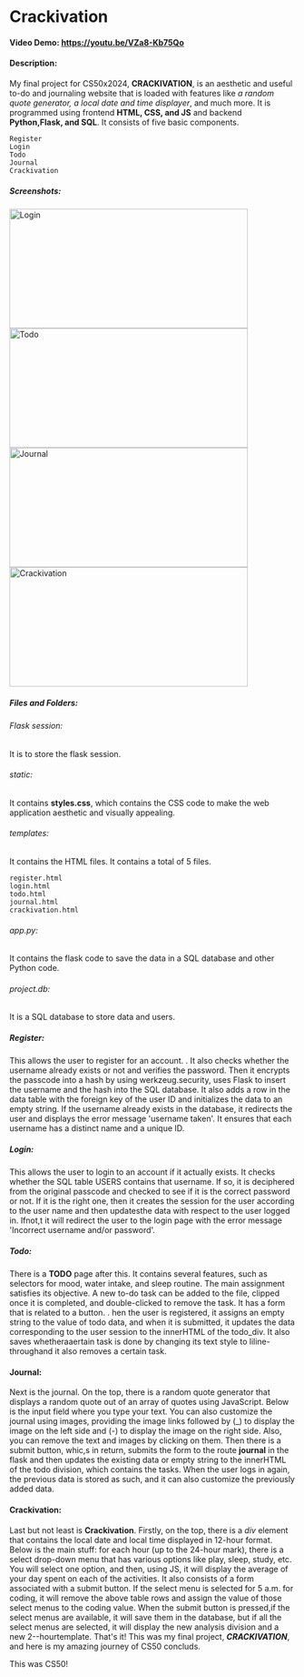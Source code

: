 # Crackivation
#### Video Demo: https://youtu.be/VZa8-Kb75Qo
#### Description:
My final project for CS50x2024, __CRACKIVATION__, is an aesthetic and useful to-do and journaling website that is loaded with features like _a random quote generator, a local date and time displayer_, and much more. It is programmed using frontend __HTML, CSS, and JS__ and backend __Python,Flask, and SQL__.
It consists of five basic components.
```
Register
Login
Todo
Journal
Crackivation
```

##### Screenshots:
<img src="https://github.com/i1amaj/Crackivation/assets/146009506/89e928a8-9fb6-4d0f-9bd9-655d93c03da6" alt="Login" width="420" height="210" />
<img src="https://github.com/i1amaj/Crackivation/assets/146009506/fbe8c455-ba21-4164-a5e0-bf7ae2b9c7cc" alt="Todo" width="420" height="210" />
<img src="https://github.com/i1amaj/Crackivation/assets/146009506/5f790a7d-2146-45af-bcbb-6ce254607d46" alt="Journal" width="420" height="210" />
<img src="https://github.com/i1amaj/Crackivation/assets/146009506/f499f36d-320f-4658-9d60-3af952412208" alt="Crackivation" width="420" height="210" />


##### Files and Folders:

###### Flask session:
It is to store the flask session.

###### static:
It contains __styles.css__, which contains the CSS code to make the web application aesthetic and visually appealing.

###### templates:
It contains the HTML files. It contains a total of 5 files.
```
register.html
login.html
todo.html
journal.html
crackivation.html
```
###### app.py:
It contains the flask code to save the data in a SQL database and other Python code.

###### project.db:
It is a SQL database to store data and users.

##### Register:
This allows the user to register for an account. . It also checks whether the username already exists or not and verifies the password. Then it encrypts the passcode into a hash by using werkzeug.security, uses Flask to insert the username and the hash into the SQL database. It also adds a row in the data table with the foreign key of the user ID and initializes the data to an empty string. If the username already exists in the database, it redirects the user and displays the error message 'username taken'. It ensures that each username has a distinct name and a unique ID.

##### Login:
This allows the user to login to an account if it actually exists. It checks whether the SQL table USERS contains that username. If so, it is deciphered from the original passcode and checked to see if it is the correct password or not. If it is the right one, then it creates the session for the user according to the user name and then updatesthe data with respect to the user logged in. Ifnot,t it will redirect the user to the login page with the error message 'Incorrect username and/or password'.

##### Todo:
There is a __TODO__ page after this. It contains several features, such as selectors for mood, water intake, and sleep routine. The main assignment satisfies its objective. A new to-do task can be added to the file, clipped once it is completed, and double-clicked to remove the task. It has a form that is related to a button. . hen the user is registered, it assigns an empty string to the value of todo data, and when it is submitted, it updates the data corresponding to the user session to the innerHTML of the todo_div. It also saves whetheraaertain task is done by changing its text style to liline-throughand it also removes a certain task.

#### Journal:
Next is the journal. On the top, there is a random quote generator that displays a random quote out of an array of quotes using JavaScript. Below is the input field where you type your text. You can also customize the journal using images, providing the image links followed by (_) to display the image on the left side and (-) to display the image on the right side. Also, you can remove the text and images by clicking on them. Then there is a submit button, whic,s in return, submits the form to the route __journal__ in the flask and then updates the existing data or empty string to the innerHTML of the todo division, which contains the tasks. When the user logs in again, the previous data is stored as such, and it can also customize the previously added data.

#### Crackivation:
Last but not least is __Crackivation__. Firstly, on the top, there is a _div_ element that contains the local date and local time displayed in 12-hour format. Below is the main stuff: for each hour (up to the 24-hour mark), there is a select drop-down menu that has various options like play, sleep, study, etc. You will select one option, and then, using JS, it will display the average of your day spent on each of the activities. It also consists of a form associated with a submit button. If the select menu is selected for 5 a.m. for coding, it will remove the above table rows and assign the value of those select menus to the coding value. When the submit button is pressed,if the select menus are available, it will save them in the database, but if all the select menus are selected, it will display the new analysis division and a new 2--hourtemplate. That's it! This was my final project, ___CRACKIVATION___, and here is my amazing journey of CS50 concluds.

This was CS50!
